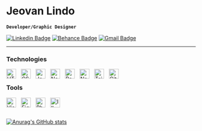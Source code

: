 <link rel="stylesheet" href="https://cdn.jsdelivr.net/gh/devicons/devicon@v2.15.1/devicon.min.css">

# Jeovan Lindo

**`Developer/Graphic Designer`**

<!-- ABOUT ME
Descrição sobre minha pessoa e eu mesmo, também o que eu quero (talvez usar o mesmo texto para o site de portfolio)
Explicar também meu processo de criação (código, vídeo, design) -->

[![Linkedin Badge](https://img.shields.io/badge/-Jeovan%20Lindo-084675?style=flat-square&logo=Linkedin&logoColor=white&link=https://www.linkedin.com/in/jeovan-lindo-9a9a28251/)](https://www.linkedin.com/in/jeovan-lindo-9a9a28251/)
[![Behance Badge](https://img.shields.io/badge/-JeovanLindo-084675?style=flat-square&logo=Behance&logoColor=white&link=https://www.behance.net/jeovanjnior/)](https://www.behance.net/jeovanjnior/)
[![Gmail Badge](https://img.shields.io/badge/-jeovanjrlindo@gmail.com-084675?style=flat-square&logo=Gmail&logoColor=white&link=mailto:jeovanjrlindo@gmail.com)](mailto:jeovanjrlindo@gmail.com)

---

### Technologies

<img align="left" alt="HTML5" width="26px" src="https://cdn.jsdelivr.net/gh/devicons/devicon/icons/html5/html5-original.svg" style="padding-right:10px;" />
<img align="left" alt="CSS3" width="26px" src="https://cdn.jsdelivr.net/gh/devicons/devicon/icons/css3/css3-original.svg" style="padding-right:10px;" />
<img align="left" alt="JavaScript" width="26px" src="https://cdn.jsdelivr.net/gh/devicons/devicon/icons/javascript/javascript-original.svg" style="padding-right:10px;" />
<img align="left" alt="Node JS" width="26px" src="https://cdn.jsdelivr.net/gh/devicons/devicon/icons/nodejs/nodejs-original.svg" style="padding-right:10px;" />
<img align="left" alt="React" width="26px" src="https://cdn.jsdelivr.net/gh/devicons/devicon/icons/react/react-original.svg" style="padding-right:10px;" />
<img align="left" alt="Next JS" width="26px" src="https://cdn.jsdelivr.net/gh/devicons/devicon/icons/nextjs/nextjs-original.svg" style="padding-right:10px;" />
<img align="left" alt="Tailwind CSS" width="26px" src="https://cdn.jsdelivr.net/gh/devicons/devicon/icons/tailwindcss/tailwindcss-plain.svg" style="padding-right:10px;" />
<img align="left" alt="Git" width="26px" src="https://cdn.jsdelivr.net/gh/devicons/devicon/icons/git/git-original.svg" style="padding-right:10px;" />
<br/>

### Tools

<img align="left" alt="Visual Studio Code" width="26px" src="https://cdn.jsdelivr.net/gh/devicons/devicon/icons/vscode/vscode-original.svg" style="padding-right:10px;" />
<img align="left" alt="Figma" width="26px" src="https://cdn.jsdelivr.net/gh/devicons/devicon/icons/figma/figma-original.svg" style="padding-right:10px;" />
<img align="left" alt="Photoshop" width="26px" src="https://cdn.jsdelivr.net/gh/devicons/devicon/icons/photoshop/photoshop-plain.svg" style="padding-right:10px;" />
<img align="left" alt="Illustrator" width="26px" src="https://cdn.jsdelivr.net/gh/devicons/devicon/icons/illustrator/illustrator-plain.svg" style="padding-right:10px;" />
<br/>

#

<!-- SCRIPT P/ PEGAR VIDEOS
checar tutorial no vídeo
https://youtu.be/9A8sQZDRn5o -->

[![Anurag's GitHub stats](https://github-readme-stats.vercel.app/api?username=JeovanLindo&show_icons=true&theme=github_dark_dimmed)](https://github.com/JeovanLindo/github-readme-stats)

<!-- OPCIONAL
<details>
  <summary><h3>Jornada dev</h3></summary>
  Resumo de como foi que eu comecei a programar e os etc etc
</details> -->
